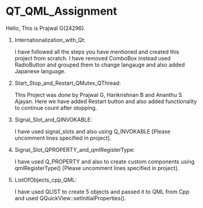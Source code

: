 # QT_QML_Assignment

Hello, This is Prajwal G(24296).

1. Internationalization_with_Qt:

    I have followed all the steps you have mentioned and created this project from scratch.
    I have removed ComboBox instead used RadioButton and grouped them to change langauge and also added Japanese language.
    
2. Start_Stop_and_Restart_QMutex_QThread:

    This Project was done by Prajwal G, Harikrishnan B and Ananthu S Ajayan.
    Here we have added Restart button and also added functionality to continue count after stopping.
    
3. Signal_Slot_and_QINVOKABLE:

    I have used signal_slots and also using Q_INVOKABLE [Please uncomment lines specified in project].
   
4. Signal_Slot_QPROPERTY_and_qmlRegisterType:

    I have used Q_PROPERTY and also to create custom components using qmlRegisterType() [Please uncomment lines specified in project].

5. ListOfObjects_cpp_QML:

    I have used QLIST to create 5 objects and passed it to QML from Cpp and used QQuickView::setInitialProperties().
    

    
    
